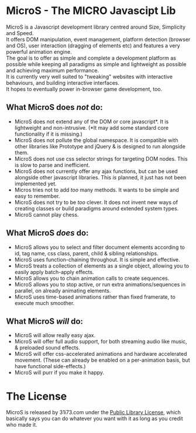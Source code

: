 MicroS - The MICRO Javascipt Lib
================================

MicroS is a Javascript development library centred around Size, Simplicity and Speed.  
It offers DOM manipulation, event management, platform detection (browser and OS), user interaction (dragging of elements etc) and features a very powerful animation engine.  
The goal is to offer as simple and complete a development platform as possible while keeping all paradigms as simple and lightweight as possible and achieving maximum performance.  
It is currently very well suited to "tweaking" websites with interactive behaviours, and building interactive interfaces.  
It hopes to eventually power in-browser game development, too.

What MicroS does *not* do:
--------------------------

- MicroS does not extend any of the DOM or core javascript\*. It is lightweight and non-intrusive. (\*It may add some standard core functionality if it is missing.)
- MicroS does not pollute the global namespace. It is compatible with other libraries like Prototype and jQuery & is designed to run alongside them.
- MicroS does not use css selector strings for targeting DOM nodes. This is slow to parse and inefficient.
- MicroS does not currently offer any ajax functions, but can be used alongside other javascript libraries. This *is* planned, it just has not been implemented yet.
- Micros tries not to add *too* many methods. It wants to be simple and easy to remember.
- MicroS does not try to be *too* clever. It does not invent new ways of creating classes or build paradigms around extended system types.
- MicroS cannot play chess.

What MicroS *does* do:
----------------------

+ MicroS allows you to select and filter document elements according to id, tag name, css class, parent, child & sibling relationships.
+ MicroS uses function-chaining throughout. It is simple and effective.
+ MicroS treats a collection of elements as a single object, allowing you to easily apply batch-apply effects.
+ MicroS allows you to chain animation calls to create sequences.
+ MicroS allows you to stop active, or run extra animations/sequences in parallel, on already animating elements.
+ MicroS uses time-based animations rather than fixed framerate, to execute much smoother.

What MicroS *will* do:
----------------------

* MicroS will allow really easy ajax.
* MicroS will offer full audio support, for both streaming audio like music, & preloaded sound effects.
* MicroS will offer css-accelerated animations and hardware accelerated movement. (These can already be enabled on a per-animation basis, but have functional side-effects.)
* MicroS will purr if you make it happy.

The License
===========

MicroS is released by 31i73.com under the [Public Library License](http://31i73.com/license/publiclibrary), which basically says you can do whatever you want with it as long as you credit who made it.
